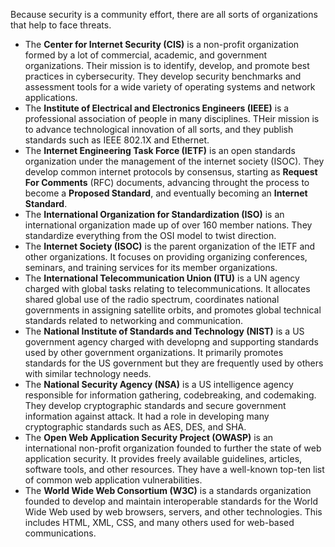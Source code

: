 Because security is a community effort, there are all sorts of organizations that help to face threats.

- The **Center for Internet Security (CIS)** is a non-profit organization formed by a lot of commercial, academic, and government organizations. Their mission is to identify, develop, and promote best practices in cybersecurity. They develop security benchmarks and assessment tools for a wide variety of operating systems and network applications.
- The **Institute of Electrical and Electronics Engineers (IEEE)** is a professional association of people in many disciplines. THeir mission is to advance technological innovation of all sorts, and they publish standards such as IEEE 802.1X and Ethernet.
- The **Internet Engineering Task Force (IETF)** is an open standards organization under the management of the internet society (ISOC). They develop common internet protocols by consensus, starting as **Request For Comments** (RFC) documents, advancing throught the process to become a **Proposed Standard**, and eventually becoming an **Internet Standard**.
- The **International Organization for Standardization (ISO)** is an international organization made up of over 160 member nations. They standardize everything from the OSI model to twist direction.
- The **Internet Society (ISOC)** is the parent organization of the IETF and other organizations. It focuses on providing organizing conferences, seminars, and training services for its member organizations.
- The **International Telecommunication Union (ITU)** is a UN agency charged with global tasks relating to telecommunications. It allocates shared global use of the radio spectrum, coordinates national governments in assigning satellite orbits, and promotes global technical standards related to networking and communication.
- The **National Institute of Standards and Technology (NIST)** is a US government agency charged with developng and supporting standards used by other government organizations. It primarily promotes standards for the US government but they are frequently used by others with similar technology needs.
- The **National Security Agency (NSA)** is a US intelligence agency responsible for information gathering, codebreaking, and codemaking. They develop cryptographic standards and secure government information against attack. It had a role in developing many cryptographic standards such as AES, DES, and SHA.
- The **Open Web Application Security Project (OWASP)** is an international non-profit organization founded to further the state of web application security. It provides freely available guidelines, articles, software tools, and other resources. They have a well-known top-ten list of common web application vulnerabilities.
- The **World Wide Web Consortium (W3C)** is a standards organization founded to develop and maintain interoperable standards for the World Wide Web used by web browsers, servers, and other technologies. This includes HTML, XML, CSS, and many others used for web-based communications.